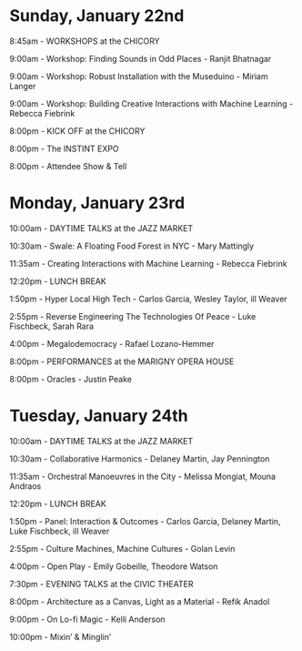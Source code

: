 # Sunday, January 22nd

8:45am - WORKSHOPS at the CHICORY

9:00am - Workshop: Finding Sounds in Odd Places - Ranjit Bhatnagar

9:00am - Workshop: Robust Installation with the Museduino - Miriam Langer

9:00am - Workshop: Building Creative Interactions with Machine Learning - Rebecca Fiebrink

8:00pm - KICK OFF at the CHICORY

8:00pm - The INSTINT EXPO

8:00pm - Attendee Show & Tell

# Monday, January 23rd

10:00am - DAYTIME TALKS at the JAZZ MARKET

10:30am - Swale: A Floating Food Forest in NYC - Mary Mattingly

11:35am - Creating Interactions with Machine Learning - Rebecca Fiebrink

12:20pm - LUNCH BREAK

1:50pm - Hyper Local High Tech - Carlos Garcia, Wesley Taylor, ill Weaver

2:55pm - Reverse Engineering The Technologies Of Peace - Luke Fischbeck, Sarah Rara

4:00pm - Megalodemocracy - Rafael Lozano-Hemmer

8:00pm - PERFORMANCES at the MARIGNY OPERA HOUSE

8:00pm - Oracles - Justin Peake

# Tuesday, January 24th

10:00am - DAYTIME TALKS at the JAZZ MARKET

10:30am - Collaborative Harmonics - Delaney Martin, Jay Pennington

11:35am - Orchestral Manoeuvres in the City - Melissa Mongiat, Mouna Andraos

12:20pm - LUNCH BREAK

1:50pm - Panel: Interaction & Outcomes - Carlos Garcia, Delaney Martin, Luke Fischbeck, ill Weaver

2:55pm - Culture Machines, Machine Cultures - Golan Levin

4:00pm - Open Play - Emily Gobeille, Theodore Watson

7:30pm - EVENING TALKS at the CIVIC THEATER

8:00pm - Architecture as a Canvas, Light as a Material - Refik Anadol

9:00pm - On Lo-fi Magic - Kelli Anderson

10:00pm - Mixin’ & Minglin’
